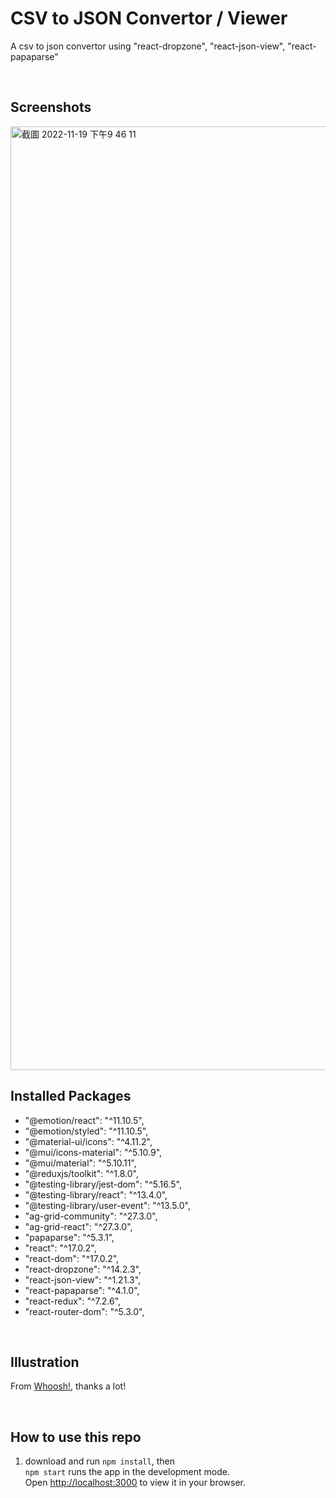 
# CSV to JSON Convertor / Viewer

A csv to json convertor using "react-dropzone", "react-json-view", "react-papaparse"

<br>

## Screenshots

<img width="1510" alt="截圖 2022-11-19 下午9 46 11" src="https://user-images.githubusercontent.com/33279791/202853894-d6c286a3-b47d-4520-9732-c0a9a7767909.png">


## Installed Packages

- "@emotion/react": "^11.10.5",
- "@emotion/styled": "^11.10.5",
- "@material-ui/icons": "^4.11.2",
- "@mui/icons-material": "^5.10.9",
- "@mui/material": "^5.10.11",
- "@reduxjs/toolkit": "^1.8.0",
- "@testing-library/jest-dom": "^5.16.5",
- "@testing-library/react": "^13.4.0",
- "@testing-library/user-event": "^13.5.0",
- "ag-grid-community": "^27.3.0",
- "ag-grid-react": "^27.3.0",
- "papaparse": "^5.3.1",
- "react": "^17.0.2",
- "react-dom": "^17.0.2",
- "react-dropzone": "^14.2.3",
- "react-json-view": "^1.21.3",
- "react-papaparse": "^4.1.0",
- "react-redux": "^7.2.6",
- "react-router-dom": "^5.3.0",

<br>

## Illustration

From [Whoosh!](https://www.ls.graphics/illustrations/whoosh), thanks a lot!

<br>

## How to use this repo

1. download and run `npm install`, then\
`npm start` runs the app in the development mode.\
Open [http://localhost:3000](http://localhost:3000) to view it in your browser.
